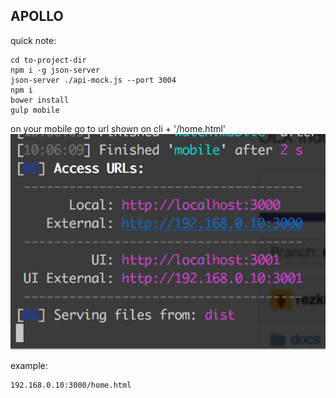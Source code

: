 APOLLO
---

quick note:

```
cd to-project-dir
npm i -g json-server
json-server ./api-mock.js --port 3004
npm i
bower install
gulp mobile
```

on your mobile go to url shown on cli + '/home.html'
![alt text](src/image/readme/001.png "after gulp finish")

example:
```
192.168.0.10:3000/home.html
```
